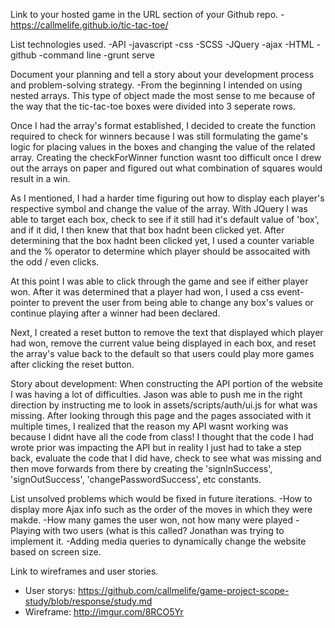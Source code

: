 Link to your hosted game in the URL section of your Github repo.
  -https://callmelife.github.io/tic-tac-toe/

List technologies used.
  -API
  -javascript
  -css
  -SCSS
  -JQuery
  -ajax
  -HTML
  -github
  -command line
  -grunt serve


Document your planning and tell a story about your development process and problem-solving strategy.
  -From the beginning I intended on using nested arrays. This type of object made the most sense to me
  because of the way that the tic-tac-toe boxes were divided into 3 seperate rows.

  Once I had the array's format established, I decided to create the function required to check for winners because I was still formulating
  the game's logic for placing values in the boxes and changing the value of the related array.
  Creating the checkForWinner function wasnt too difficult once I drew out the arrays on paper
  and figured out what combination of squares would result in a win.

  As I mentioned, I had a harder time figuring out how to  display each player's respective symbol and change the value of the array.
  With JQuery I was able to target each box, check to see if it still had it's default value of 'box', and if it did, I then knew that
  that box hadnt been clicked yet. After determining that the box hadnt been clicked yet, I used a counter variable and the % operator
  to determine which player should be assocaited with the odd / even clicks.

  At this point I was able to click through the game and see if either player won. After it was determined that a player had won, I
  used a css event-pointer to prevent the user from being able to change any box's values or continue playing after a winner had been declared.

  Next, I created a reset button to remove the text that displayed which player had won, remove the current value being displayed in each box, and
  reset the array's value back to the default so that users could play more games after clicking the reset button.

  Story about development: When constructing the API portion of the website I was having a lot of difficulties. Jason was able to push me in the right direction by instructing me to look in assets/scripts/auth/ui.js for what was missing. After looking through this page and the pages associated with it multiple times, I realized that the reason my API wasnt working was because I  didnt have all the code from class! I thought that the code I had
  wrote prior was impacting the API but in reality I just had to take a step back, evaluate the code that I did have, check to see what was missing
  and then move forwards from there by creating the 'signInSuccess', 'signOutSuccess', 'changePasswordSuccess', etc constants.


List unsolved problems which would be fixed in future iterations.
  -How to display more Ajax info such as the order of the moves in which they were makde.
  -How many games the user won, not how many were played
  -Playing with two users (what is this called? Jonathan was trying to implement it.
  -Adding media queries to dynamically change the website based on screen size.


Link to wireframes and user stories.
  - User storys: https://github.com/callmelife/game-project-scope-study/blob/response/study.md
  - Wireframe: http://imgur.com/8RCO5Yr
